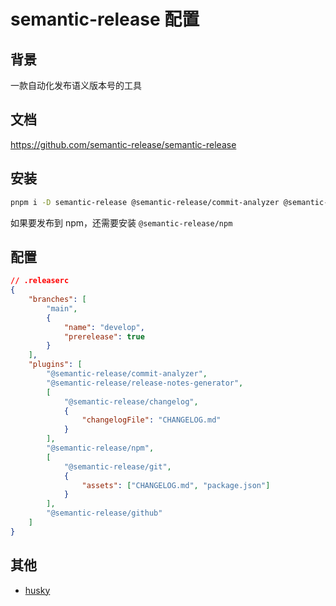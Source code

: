 # semantic-release 配置

## 背景

一款自动化发布语义版本号的工具

## 文档

https://github.com/semantic-release/semantic-release

## 安装

```bash
pnpm i -D semantic-release @semantic-release/commit-analyzer @semantic-release/release-notes-generator @semantic-release/changelog @semantic-release/npm  @semantic-release/git @semantic-release/github
```

如果要发布到 npm，还需要安装 `@semantic-release/npm`

## 配置

```json
// .releaserc
{
    "branches": [
        "main",
        {
            "name": "develop",
            "prerelease": true
        }
    ],
    "plugins": [
        "@semantic-release/commit-analyzer",
        "@semantic-release/release-notes-generator",
        [
            "@semantic-release/changelog",
            {
                "changelogFile": "CHANGELOG.md"
            }
        ],
        "@semantic-release/npm",
        [
            "@semantic-release/git",
            {
                "assets": ["CHANGELOG.md", "package.json"]
            }
        ],
        "@semantic-release/github"
    ]
}
```

## 其他

-   [husky](./husky.md)
